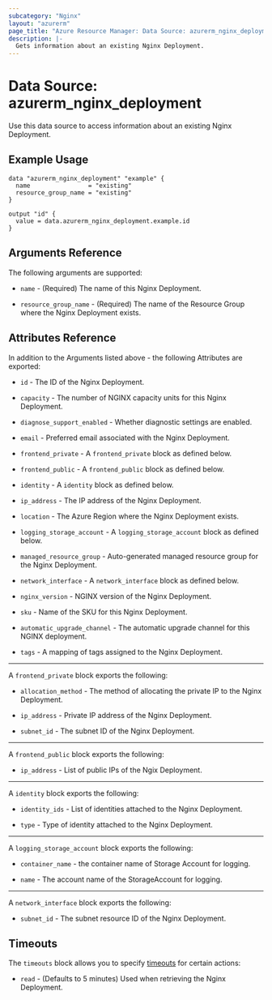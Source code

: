 ```yaml
---
subcategory: "Nginx"
layout: "azurerm"
page_title: "Azure Resource Manager: Data Source: azurerm_nginx_deployment"
description: |-
  Gets information about an existing Nginx Deployment.
---
```


# Data Source: azurerm_nginx_deployment

Use this data source to access information about an existing Nginx Deployment.

## Example Usage

```hcl
data "azurerm_nginx_deployment" "example" {
  name                = "existing"
  resource_group_name = "existing"
}

output "id" {
  value = data.azurerm_nginx_deployment.example.id
}
```

## Arguments Reference

The following arguments are supported:

* `name` - (Required) The name of this Nginx Deployment.

* `resource_group_name` - (Required) The name of the Resource Group where the Nginx Deployment exists.

## Attributes Reference

In addition to the Arguments listed above - the following Attributes are exported:

* `id` - The ID of the Nginx Deployment.

* `capacity` - The number of NGINX capacity units for this Nginx Deployment.

* `diagnose_support_enabled` - Whether diagnostic settings are enabled.

* `email` - Preferred email associated with the Nginx Deployment.

* `frontend_private` - A `frontend_private` block as defined below.

* `frontend_public` - A `frontend_public` block as defined below.

* `identity` - A `identity` block as defined below.

* `ip_address` - The IP address of the Nginx Deployment.

* `location` - The Azure Region where the Nginx Deployment exists.

* `logging_storage_account` - A `logging_storage_account` block as defined below.

* `managed_resource_group` - Auto-generated managed resource group for the Nginx Deployment.

* `network_interface` - A `network_interface` block as defined below.

* `nginx_version` - NGINX version of the Nginx Deployment.

* `sku` - Name of the SKU for this Nginx Deployment.

* `automatic_upgrade_channel` - The automatic upgrade channel for this NGINX deployment.

* `tags` - A mapping of tags assigned to the Nginx Deployment.

---

A `frontend_private` block exports the following:

* `allocation_method` - The method of allocating the private IP to the Nginx Deployment.

* `ip_address` - Private IP address of the Nginx Deployment.

* `subnet_id` - The subnet ID of the Nginx Deployment.

---

A `frontend_public` block exports the following:

* `ip_address` - List of public IPs of the Ngix Deployment.

---

A `identity` block exports the following:

* `identity_ids` - List of identities attached to the Nginx Deployment.

* `type` - Type of identity attached to the Nginx Deployment.

---

A `logging_storage_account` block exports the following:

* `container_name` - the container name of Storage Account for logging.

* `name` - The account name of the StorageAccount for logging.

---

A `network_interface` block exports the following:

* `subnet_id` - The subnet resource ID of the Nginx Deployment.

## Timeouts

The `timeouts` block allows you to specify [timeouts](https://www.terraform.io/language/resources/syntax#operation-timeouts) for certain actions:

* `read` - (Defaults to 5 minutes) Used when retrieving the Nginx Deployment.
